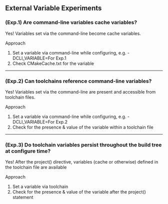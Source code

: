 ## External Variable Experiments

### (Exp.1) Are command-line variables cache variables?
Yes! Variables set via the command-line become cache variables.

Approach
1. Set a variable via command-line while configuring, e.g. -DCLI_VARIABLE=For Exp.1
2. Check CMakeCache.txt for the variable

---
### (Exp.2) Can toolchains reference command-line variables?
Yes! Variables set via the command-line are present and accessible from toolchain files.

Approach
1. Set a variable via command-line while configuring, e.g. -DCLI_VARIABLE=For Exp.2
2. Check for the presence & value of the variable within a toolchain file

---
### (Exp.3) Do toolchain variables persist throughout the build tree at configure time?
Yes! After the project() directive, variables (cache or otherwise) defined in the toolchain file are available

Approach
1. Set a variable via toolchain
2. Check for the presence & value of the variable after the project() statement
